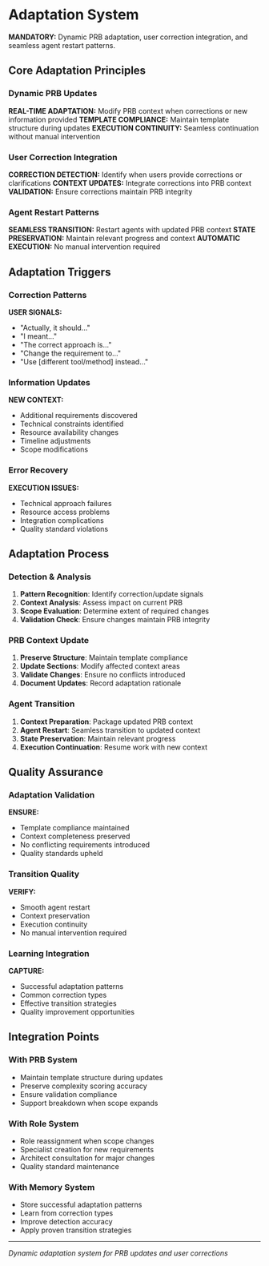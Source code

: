 # Adaptation System

**MANDATORY:** Dynamic PRB adaptation, user correction integration, and seamless agent restart patterns.

## Core Adaptation Principles

### Dynamic PRB Updates
**REAL-TIME ADAPTATION:** Modify PRB context when corrections or new information provided
**TEMPLATE COMPLIANCE:** Maintain template structure during updates
**EXECUTION CONTINUITY:** Seamless continuation without manual intervention

### User Correction Integration
**CORRECTION DETECTION:** Identify when users provide corrections or clarifications
**CONTEXT UPDATES:** Integrate corrections into PRB context
**VALIDATION:** Ensure corrections maintain PRB integrity

### Agent Restart Patterns
**SEAMLESS TRANSITION:** Restart agents with updated PRB context
**STATE PRESERVATION:** Maintain relevant progress and context
**AUTOMATIC EXECUTION:** No manual intervention required

## Adaptation Triggers

### Correction Patterns
**USER SIGNALS:**
- "Actually, it should..."
- "I meant..."
- "The correct approach is..."
- "Change the requirement to..."
- "Use [different tool/method] instead..."

### Information Updates
**NEW CONTEXT:**
- Additional requirements discovered
- Technical constraints identified
- Resource availability changes
- Timeline adjustments
- Scope modifications

### Error Recovery
**EXECUTION ISSUES:**
- Technical approach failures
- Resource access problems
- Integration complications
- Quality standard violations

## Adaptation Process

### Detection & Analysis
1. **Pattern Recognition**: Identify correction/update signals
2. **Context Analysis**: Assess impact on current PRB
3. **Scope Evaluation**: Determine extent of required changes
4. **Validation Check**: Ensure changes maintain PRB integrity

### PRB Context Update
1. **Preserve Structure**: Maintain template compliance
2. **Update Sections**: Modify affected context areas
3. **Validate Changes**: Ensure no conflicts introduced
4. **Document Updates**: Record adaptation rationale

### Agent Transition
1. **Context Preparation**: Package updated PRB context
2. **Agent Restart**: Seamless transition to updated context
3. **State Preservation**: Maintain relevant progress
4. **Execution Continuation**: Resume work with new context

## Quality Assurance

### Adaptation Validation
**ENSURE:**
- Template compliance maintained
- Context completeness preserved
- No conflicting requirements introduced
- Quality standards upheld

### Transition Quality
**VERIFY:**
- Smooth agent restart
- Context preservation
- Execution continuity
- No manual intervention required

### Learning Integration
**CAPTURE:**
- Successful adaptation patterns
- Common correction types
- Effective transition strategies
- Quality improvement opportunities

## Integration Points

### With PRB System
- Maintain template structure during updates
- Preserve complexity scoring accuracy
- Ensure validation compliance
- Support breakdown when scope expands

### With Role System
- Role reassignment when scope changes
- Specialist creation for new requirements
- Architect consultation for major changes
- Quality standard maintenance

### With Memory System
- Store successful adaptation patterns
- Learn from correction types
- Improve detection accuracy
- Apply proven transition strategies

---
*Dynamic adaptation system for PRB updates and user corrections*